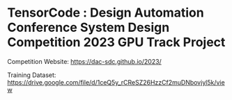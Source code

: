 # TensorCode : Design Automation Conference System Design Competition 2023 GPU Track Project

Competition Website: https://dac-sdc.github.io/2023/

Training Dataset: https://drive.google.com/file/d/1ceQ5y_rCReSZ26HzzCf2muDNbovjyl5k/view
